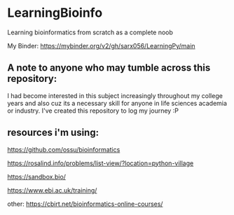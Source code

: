 # LearningBioinfo
Learning bioinformatics from scratch as a complete noob 

My Binder: 
https://mybinder.org/v2/gh/sarx056/LearningPy/main

## A note to anyone who may tumble across this repository: 

I had become interested in this subject increasingly throughout my college years and also cuz its a necessary skill for anyone in life sciences academia or industry. I've created this repository to log my journey :P 

## resources i'm using: 

https://github.com/ossu/bioinformatics

https://rosalind.info/problems/list-view/?location=python-village

https://sandbox.bio/

https://www.ebi.ac.uk/training/

other: https://cbirt.net/bioinformatics-online-courses/
